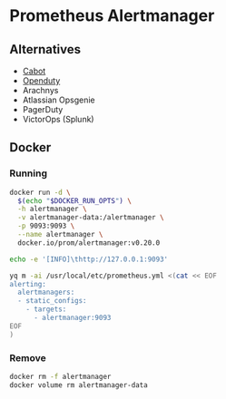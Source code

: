 # Prometheus Alertmanager

## Alternatives

- [Cabot](/cabot.md)
- [Openduty](/openduty.md)
- Arachnys
- Atlassian Opsgenie
- PagerDuty
- VictorOps (Splunk)

## Docker

### Running

```sh
docker run -d \
  $(echo "$DOCKER_RUN_OPTS") \
  -h alertmanager \
  -v alertmanager-data:/alertmanager \
  -p 9093:9093 \
  --name alertmanager \
  docker.io/prom/alertmanager:v0.20.0
```

```sh
echo -e '[INFO]\thttp://127.0.0.1:9093'
```

```sh
yq m -ai /usr/local/etc/prometheus.yml <(cat << EOF
alerting:
  alertmanagers:
  - static_configs:
    - targets:
      - alertmanager:9093
EOF
)
```

### Remove

```sh
docker rm -f alertmanager
docker volume rm alertmanager-data
```
